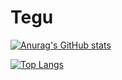 # Tegu
[![Anurag's GitHub stats](https://github-readme-stats.vercel.app/api?username=Teggu)](https://github.com/anuraghazra/github-readme-stats)

[![Top Langs](https://github-readme-stats.vercel.app/api/top-langs/?username=Teggu)](https://github.com/anuraghazra/github-readme-stats)
